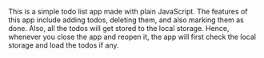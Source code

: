 This is a simple todo list app made with plain JavaScript. The features of this app include adding todos, deleting them, and also marking them as done. Also, all the todos will get stored to the local storage. Hence, whenever you close the app and reopen it, the app will first check the local storage and load the todos if any.
